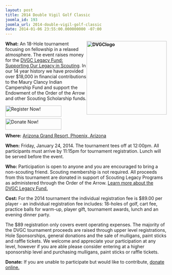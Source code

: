 ```yaml
---
layout: post
title: 2014 Double Vigil Golf Classic
joomla_id: 193
joomla_url: 2014-double-vigil-golf-classic
date: 2014-01-06 23:55:00.000000000 -07:00
---
```

<p><strong><img style="float: right;" src="images/DVGClogo.jpg" alt="DVGClogo" width="250" height="229" />What:</strong>&nbsp;An 18-Hole tournament focusing on fellowship in a relaxed atmosphere. The event raises money for the&nbsp;<a href="http://dvgc.org/our-causes/dvgc-legacy-fund" target="_blank">DVGC Legacy Fund: Supporting Our Legacy in Scouting</a>. In our 14 year history we have provided over $18,000 in financial contributions to the Maury Clancy Indian Campership Fund and support the Endowment of the Order of the Arrow and other Scouting Scholarship funds.</p>
<p><a href="https://dvgc.org/signup" target="_blank"><img style="margin-top: 0px; margin-bottom: 5px; vertical-align: middle;" src="images/register.png" alt="Register Now! " width="175" height="35" /></a><a href="https://dvgc.org/give" target="_blank"><img style="margin-top: 0px; margin-bottom: 5px; vertical-align: middle; float: left;" src="images/donate.png" alt="Donate Now!" width="175" height="35" /></a></p>
<p>&nbsp;</p>
<p><strong>Where:</strong>&nbsp;<a href="http://www.arizonagrandresort.com/arizona-golf-courses.php" target="_blank">Arizona Grand Resort, Phoenix, Arizona</a><a href="http://dvgc.org/tournament/the-course" target="_blank"><br /></a></p>
<p><strong>When:</strong>&nbsp;Friday, January 24, 2014. The tournament tees off at 12:00pm. All participants must arrive by 11:15pm for tournament registration. Lunch will be served before the event.</p>
<p><strong>Who:</strong>&nbsp;Participation is open to anyone and you are encouraged to bring a non-scouting friend. Scouting membership is not required. All proceeds from this tournament are donated in support of Scouting Legacy Programs as administered through the Order of the Arrow.&nbsp;<a href="http://dvgc.org/our-causes/dvgc-legacy-fund" target="_blank">Learn more about the DVGC Legacy Fund.</a></p>
<p><strong>Cost:</strong>&nbsp;For the 2014 tournament the individual registration fee is $89.00 per player - an individual registration fee includes: 18-holes of golf, cart fee, practice balls for warm-up, player gift, tournament awards, lunch and an evening dinner party.</p>
<p>The $89 registration only covers event operating expenses. The majority of the DVGC tournament proceeds are raised through upper level registrations, Hole Sponsorships, general donations and the sale of mulligans, paint sticks and raffle tickets. We welcome and appreciate your participation at any level, however if you are able please consider entering at a higher sponsorship level and purchasing mulligans, paint sticks or raffle tickets.</p>
<p><strong>Donate:</strong>&nbsp;If you are unable to participate but would like to contribute,&nbsp;<a href="https://dvgc.org/give" target="_blank">donate online.</a></p>
